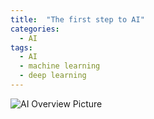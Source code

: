 ```yaml
---
title:  "The first step to AI"
categories: 
  - AI
tags:
  - AI
  - machine learning
  - deep learning
---
```


![AI Overview Picture](https://blogs.nvidia.com/wp-content/uploads/2016/07/Deep_Learning_Icons_R5_PNG.jpg.png)
